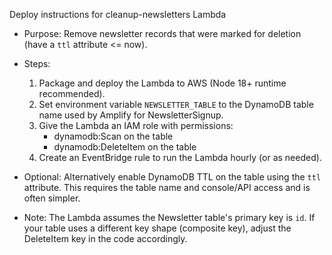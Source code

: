Deploy instructions for cleanup-newsletters Lambda

- Purpose: Remove newsletter records that were marked for deletion (have a `ttl` attribute <= now).

- Steps:
  1. Package and deploy the Lambda to AWS (Node 18+ runtime recommended).
  2. Set environment variable `NEWSLETTER_TABLE` to the DynamoDB table name used by Amplify for NewsletterSignup.
  3. Give the Lambda an IAM role with permissions:
     - dynamodb:Scan on the table
     - dynamodb:DeleteItem on the table
  4. Create an EventBridge rule to run the Lambda hourly (or as needed).

- Optional: Alternatively enable DynamoDB TTL on the table using the `ttl` attribute. This requires the table name and console/API access and is often simpler.

- Note: The Lambda assumes the Newsletter table's primary key is `id`. If your table uses a different key shape (composite key), adjust the DeleteItem key in the code accordingly.

